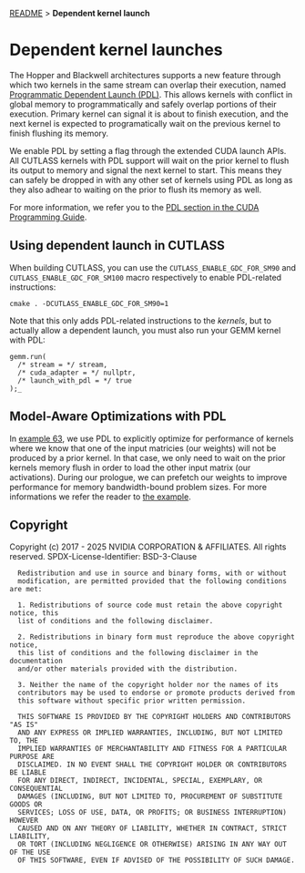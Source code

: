 [README](../../README.md#documentation) > **Dependent kernel launch**

# Dependent kernel launches

The Hopper and Blackwell architectures supports a new feature through which two kernels in the same stream can
overlap their execution, named 
[Programmatic Dependent Launch (PDL)](https://docs.nvidia.com/cuda/cuda-c-programming-guide/index.html#programmatic-dependent-launch-and-synchronization).
This allows kernels with conflict in global memory to programmatically and safely overlap portions
of their execution. Primary kernel can signal it is about to finish execution, and the next kernel is expected to 
programatically wait on the previous kernel to finish flushing its memory.

We enable PDL by setting a flag through the extended CUDA launch APIs. All CUTLASS kernels with PDL support
will wait on the prior kernel to flush its output to memory and signal the next kernel to start. This means
they can safely be dropped in with any other set of kernels using PDL as long as they also adhear to waiting on
the prior to flush its memory as well. 

For more information, we refer you to the [PDL section in the CUDA Programming Guide](https://docs.nvidia.com/cuda/cuda-c-programming-guide/index.html#programmatic-dependent-launch-and-synchronization).

## Using dependent launch in CUTLASS

When building CUTLASS, you can use the `CUTLASS_ENABLE_GDC_FOR_SM90` and `CUTLASS_ENABLE_GDC_FOR_SM100` macro 
respectively to enable PDL-related instructions:

```
cmake . -DCUTLASS_ENABLE_GDC_FOR_SM90=1
```

Note that this only adds PDL-related instructions to the _kernels_, but to actually allow a dependent
launch, you must also run your GEMM kernel with PDL:

```
gemm.run(
  /* stream = */ stream,
  /* cuda_adapter = */ nullptr,
  /* launch_with_pdl = */ true
);_
```
## Model-Aware Optimizations with PDL

In [example 63](../../examples/63_hopper_gemm_with_weight_prefetch/README.md), we use PDL to explicitly optimize for 
performance of kernels where we know that one of the input matricies (our weights) will not be produced by a prior 
kernel. In that case, we only need to wait on the prior kernels memory flush in order to load the other input matrix 
(our activations). During our prologue, we can prefetch our weights to improve performance for memory bandwidth-bound
problem sizes. For more informations we refer the reader to [the example](../../examples/63_hopper_gemm_with_weight_prefetch/README.md).

## Copyright

Copyright (c) 2017 - 2025 NVIDIA CORPORATION & AFFILIATES. All rights reserved.
SPDX-License-Identifier: BSD-3-Clause

```
  Redistribution and use in source and binary forms, with or without
  modification, are permitted provided that the following conditions are met:

  1. Redistributions of source code must retain the above copyright notice, this
  list of conditions and the following disclaimer.

  2. Redistributions in binary form must reproduce the above copyright notice,
  this list of conditions and the following disclaimer in the documentation
  and/or other materials provided with the distribution.

  3. Neither the name of the copyright holder nor the names of its
  contributors may be used to endorse or promote products derived from
  this software without specific prior written permission.

  THIS SOFTWARE IS PROVIDED BY THE COPYRIGHT HOLDERS AND CONTRIBUTORS "AS IS"
  AND ANY EXPRESS OR IMPLIED WARRANTIES, INCLUDING, BUT NOT LIMITED TO, THE
  IMPLIED WARRANTIES OF MERCHANTABILITY AND FITNESS FOR A PARTICULAR PURPOSE ARE
  DISCLAIMED. IN NO EVENT SHALL THE COPYRIGHT HOLDER OR CONTRIBUTORS BE LIABLE
  FOR ANY DIRECT, INDIRECT, INCIDENTAL, SPECIAL, EXEMPLARY, OR CONSEQUENTIAL
  DAMAGES (INCLUDING, BUT NOT LIMITED TO, PROCUREMENT OF SUBSTITUTE GOODS OR
  SERVICES; LOSS OF USE, DATA, OR PROFITS; OR BUSINESS INTERRUPTION) HOWEVER
  CAUSED AND ON ANY THEORY OF LIABILITY, WHETHER IN CONTRACT, STRICT LIABILITY,
  OR TORT (INCLUDING NEGLIGENCE OR OTHERWISE) ARISING IN ANY WAY OUT OF THE USE
  OF THIS SOFTWARE, EVEN IF ADVISED OF THE POSSIBILITY OF SUCH DAMAGE.
```
